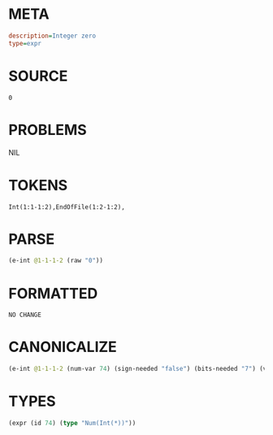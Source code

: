 # META
~~~ini
description=Integer zero
type=expr
~~~
# SOURCE
~~~roc
0
~~~
# PROBLEMS
NIL
# TOKENS
~~~zig
Int(1:1-1:2),EndOfFile(1:2-1:2),
~~~
# PARSE
~~~clojure
(e-int @1-1-1-2 (raw "0"))
~~~
# FORMATTED
~~~roc
NO CHANGE
~~~
# CANONICALIZE
~~~clojure
(e-int @1-1-1-2 (num-var 74) (sign-needed "false") (bits-needed "7") (value "0") (id 74))
~~~
# TYPES
~~~clojure
(expr (id 74) (type "Num(Int(*))"))
~~~